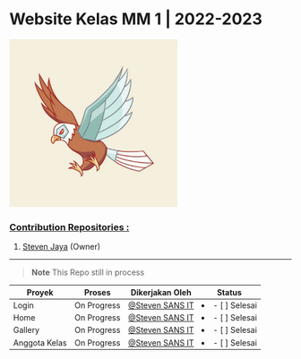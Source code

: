 # Website Kelas MM 1 | 2022-2023

<img src="./components/images/Logo.png" width="300px">

### [Contribution Repositories :](https://github.com/Sans-IT/TWELVEMMONE.github.io)
1.  <a href="https://github.com/Sans-IT">Steven Jaya</a> (Owner)
<hr>

> **Note**
> This Repo still in process

| Proyek		|Proses		|Dikerjakan Oleh		|Status		|
|--------------|-----------|----------------------|----------|
| Login| On Progress	| [@Steven SANS IT](https://github.com/Sans-IT)|<li>- [ ] Selesai</li>|
| Home| On Progress	| [@Steven SANS IT](https://github.com/Sans-IT)|<li>- [ ] Selesai</li>|
| Gallery| On Progress	| [@Steven SANS IT](https://github.com/Sans-IT)|<li>- [ ] Selesai</li>|
| Anggota Kelas| On Progress	| [@Steven SANS IT](https://github.com/Sans-IT)|<li>- [ ] Selesai</li>|